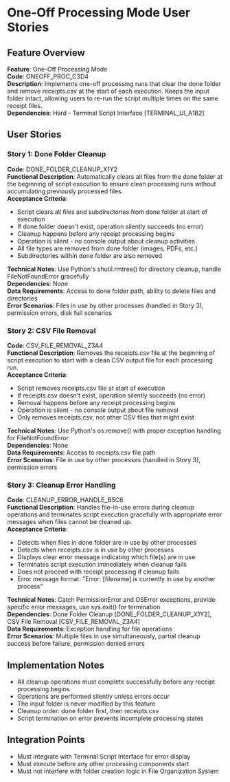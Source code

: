 # One-Off Processing Mode User Stories

## Feature Overview
**Feature**: One-Off Processing Mode  
**Code**: ONEOFF_PROC_C3D4  
**Description**: Implements one-off processing runs that clear the done folder and remove receipts.csv at the start of each execution. Keeps the input folder intact, allowing users to re-run the script multiple times on the same receipt files.  
**Dependencies**: Hard - Terminal Script Interface [TERMINAL_UI_A1B2]

## User Stories

### Story 1: Done Folder Cleanup
**Code**: DONE_FOLDER_CLEANUP_X1Y2  
**Functional Description**: Automatically clears all files from the done folder at the beginning of script execution to ensure clean processing runs without accumulating previously processed files.  
**Acceptance Criteria**:
- Script clears all files and subdirectories from done folder at start of execution
- If done folder doesn't exist, operation silently succeeds (no error)
- Cleanup happens before any receipt processing begins
- Operation is silent - no console output about cleanup activities
- All file types are removed from done folder (images, PDFs, etc.)
- Subdirectories within done folder are also removed

**Technical Notes**: Use Python's shutil.rmtree() for directory cleanup, handle FileNotFoundError gracefully  
**Dependencies**: None  
**Data Requirements**: Access to done folder path, ability to delete files and directories  
**Error Scenarios**: Files in use by other processes (handled in Story 3), permission errors, disk full scenarios

### Story 2: CSV File Removal
**Code**: CSV_FILE_REMOVAL_Z3A4  
**Functional Description**: Removes the receipts.csv file at the beginning of script execution to start with a clean CSV output file for each processing run.  
**Acceptance Criteria**:
- Script removes receipts.csv file at start of execution
- If receipts.csv doesn't exist, operation silently succeeds (no error)
- Removal happens before any receipt processing begins
- Operation is silent - no console output about file removal
- Only removes receipts.csv, not other CSV files that might exist

**Technical Notes**: Use Python's os.remove() with proper exception handling for FileNotFoundError  
**Dependencies**: None  
**Data Requirements**: Access to receipts.csv file path  
**Error Scenarios**: File in use by other processes (handled in Story 3), permission errors

### Story 3: Cleanup Error Handling
**Code**: CLEANUP_ERROR_HANDLE_B5C6  
**Functional Description**: Handles file-in-use errors during cleanup operations and terminates script execution gracefully with appropriate error messages when files cannot be cleaned up.  
**Acceptance Criteria**:
- Detects when files in done folder are in use by other processes
- Detects when receipts.csv is in use by other processes  
- Displays clear error message indicating which file(s) are in use
- Terminates script execution immediately when cleanup fails
- Does not proceed with receipt processing if cleanup fails
- Error message format: "Error: [filename] is currently in use by another process"

**Technical Notes**: Catch PermissionError and OSError exceptions, provide specific error messages, use sys.exit() for termination  
**Dependencies**: Done Folder Cleanup [DONE_FOLDER_CLEANUP_X1Y2], CSV File Removal [CSV_FILE_REMOVAL_Z3A4]  
**Data Requirements**: Exception handling for file operations  
**Error Scenarios**: Multiple files in use simultaneously, partial cleanup success before failure, permission denied errors

## Implementation Notes
- All cleanup operations must complete successfully before any receipt processing begins
- Operations are performed silently unless errors occur
- The input folder is never modified by this feature
- Cleanup order: done folder first, then receipts.csv
- Script termination on error prevents incomplete processing states

## Integration Points
- Must integrate with Terminal Script Interface for error display
- Must execute before any other processing components start
- Must not interfere with folder creation logic in File Organization System